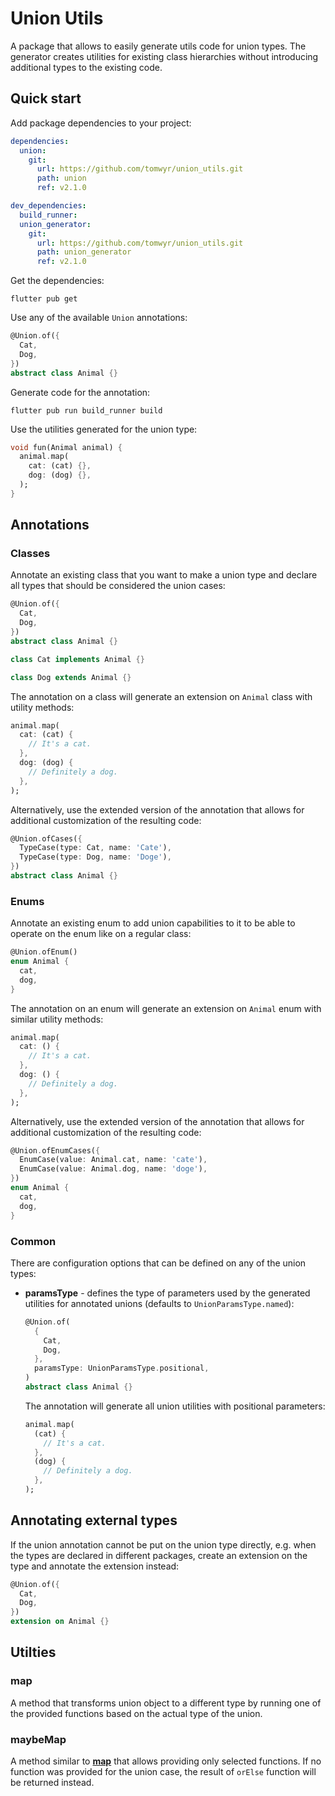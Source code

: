 # Union Utils

A package that allows to easily generate utils code for union types. The generator creates utilities for existing class hierarchies without introducing additional types to the existing code.

## Quick start

Add package dependencies to your project:

```Yaml
dependencies:
  union:
    git:
      url: https://github.com/tomwyr/union_utils.git
      path: union
      ref: v2.1.0

dev_dependencies:
  build_runner:
  union_generator:
    git:
      url: https://github.com/tomwyr/union_utils.git
      path: union_generator
      ref: v2.1.0
```

Get the dependencies:

```
flutter pub get
```

Use any of the available `Union` annotations:

```Dart
@Union.of({
  Cat,
  Dog,
})
abstract class Animal {}
```

Generate code for the annotation:

```
flutter pub run build_runner build
```

Use the utilities generated for the union type:

```Dart
void fun(Animal animal) {
  animal.map(
    cat: (cat) {},
    dog: (dog) {},
  );
}
```

## Annotations

### **Classes**

Annotate an existing class that you want to make a union type and declare all types that should be considered the union cases:

```Dart
@Union.of({
  Cat,
  Dog,
})
abstract class Animal {}

class Cat implements Animal {}

class Dog extends Animal {}
```

The annotation on a class will generate an extension on `Animal` class with utility methods:

```Dart
animal.map(
  cat: (cat) {
    // It's a cat.
  },
  dog: (dog) {
    // Definitely a dog.
  },
);
```

Alternatively, use the extended version of the annotation that allows for additional customization of the resulting code:

```Dart
@Union.ofCases({
  TypeCase(type: Cat, name: 'Cate'),
  TypeCase(type: Dog, name: 'Doge'),
})
abstract class Animal {}
```

### **Enums**

Annotate an existing enum to add union capabilities to it to be able to operate on the enum like on a regular class:

```Dart
@Union.ofEnum()
enum Animal {
  cat,
  dog,
}
```

The annotation on an enum will generate an extension on `Animal` enum with similar utility methods:

```Dart
animal.map(
  cat: () {
    // It's a cat.
  },
  dog: () {
    // Definitely a dog.
  },
);
```

Alternatively, use the extended version of the annotation that allows for additional customization of the resulting code:

```Dart
@Union.ofEnumCases({
  EnumCase(value: Animal.cat, name: 'cate'),
  EnumCase(value: Animal.dog, name: 'doge'),
})
enum Animal {
  cat,
  dog,
}
```

### **Common**

There are configuration options that can be defined on any of the union types:

- **paramsType** - defines the type of parameters used by the generated utilities for annotated unions (defaults to `UnionParamsType.named`):

  ```Dart
  @Union.of(
    {
      Cat,
      Dog,
    },
    paramsType: UnionParamsType.positional,
  )
  abstract class Animal {}
  ```
  The annotation will generate all union utilities with positional parameters:
  ```Dart
  animal.map(
    (cat) {
      // It's a cat.
    },
    (dog) {
      // Definitely a dog.
    },
  );
  ```

## Annotating external types

If the union annotation cannot be put on the union type directly, e.g. when the types are declared in different packages, create an extension on the type and annotate the extension instead:

```Dart
@Union.of({
  Cat,
  Dog,
})
extension on Animal {}
```

## Utilties

### **map**

A method that transforms union object to a different type by running one of the provided functions based on the actual type of the union.

### **maybeMap**

A method similar to [**map**](#map) that allows providing only selected functions. If no function was provided for the union case, the result of `orElse` function will be returned instead.
